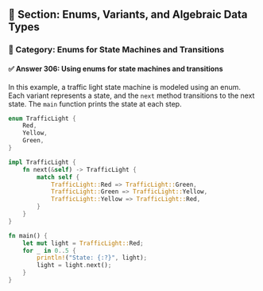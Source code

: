 ## 📘 Section: Enums, Variants, and Algebraic Data Types  
### 🔹 Category: Enums for State Machines and Transitions  
#### ✅ Answer 306: Using enums for state machines and transitions

In this example, a traffic light state machine is modeled using an enum. Each variant represents a state, and the `next` method transitions to the next state. The `main` function prints the state at each step.

```rust
enum TrafficLight {
    Red,
    Yellow,
    Green,
}

impl TrafficLight {
    fn next(&self) -> TrafficLight {
        match self {
            TrafficLight::Red => TrafficLight::Green,
            TrafficLight::Green => TrafficLight::Yellow,
            TrafficLight::Yellow => TrafficLight::Red,
        }
    }
}

fn main() {
    let mut light = TrafficLight::Red;
    for _ in 0..5 {
        println!("State: {:?}", light);
        light = light.next();
    }
}
```
